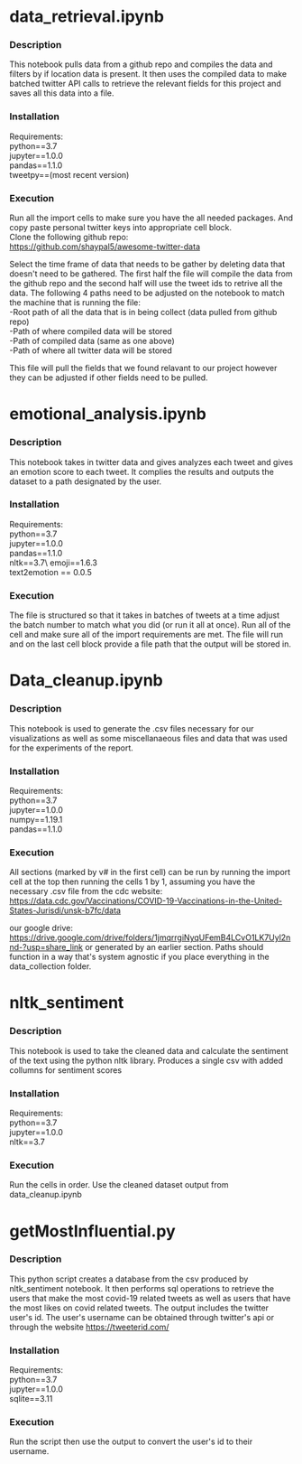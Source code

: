 # data_retrieval.ipynb
### Description
This notebook pulls data from a github repo and compiles the data and filters by if location data is present.  It then uses the compiled data to make batched twitter API calls to retrieve the relevant fields for this project and saves all this data into a file. 

### Installation
Requirements: \
python==3.7 \
jupyter==1.0.0 \
pandas==1.1.0 \
tweetpy==(most recent version)

### Execution
Run all the import cells to make sure you have the all needed packages. And copy paste personal twitter keys into appropriate cell block.\
Clone the following github repo:\
https://github.com/shaypal5/awesome-twitter-data

Select the time frame of data that needs to be gather by deleting data that doesn't need to be gathered. The first half the file will compile the data from the github repo and the second half will use the tweet ids to retrive all the data.  The following 4 paths need to be adjusted on the notebook to match the machine that is running the file:\
-Root path of all the data that is in being collect (data pulled from github repo)\
-Path of where compiled data will be stored\
-Path of compiled data (same as one above)\
-Path of where all twitter data will be stored

This file will pull the fields that we found relavant to our project however they can be adjusted if other fields need to be pulled.

# emotional_analysis.ipynb
### Description
This notebook takes in twitter data and gives analyzes each tweet and gives an emotion score to each tweet.  It complies the results and outputs the dataset to a path designated by the user.

### Installation
Requirements: \
python==3.7 \
jupyter==1.0.0 \
pandas==1.1.0\
nltk==3.7\ 
emoji==1.6.3 \
text2emotion == 0.0.5

### Execution
The file is structured so that it takes in batches of tweets at a time adjust the batch number to match what you did (or run it all at once). Run all of the cell and make sure all of the import requirements are met.  The file will run and on the last cell block provide a file path that the output will be stored in.

# Data_cleanup.ipynb
### Description
This notebook is used to generate the .csv files necessary for our visualizations as well as some miscellanaeous files and data that was used for the experiments of the report.

### Installation
Requirements: \
python==3.7 \
jupyter==1.0.0 \
numpy==1.19.1 \
pandas==1.1.0 

### Execution
All sections (marked by v# in the first cell) can be run by running the import cell at the top then running the cells 1 by 1, assuming you have the necessary .csv file from the cdc website:\
https://data.cdc.gov/Vaccinations/COVID-19-Vaccinations-in-the-United-States-Jurisdi/unsk-b7fc/data 

our google drive:\
https://drive.google.com/drive/folders/1jmqrrgiNyqUFemB4LCvO1LK7Uyl2nnd-?usp=share_link 
or generated by an earlier section. 
Paths should function in a way that's system agnostic if you place everything in the data_collection folder.  

# nltk_sentiment
### Description
This notebook is used to take the cleaned data and calculate the sentiment of the text using the python nltk library. Produces a single csv with added collumns for sentiment scores

### Installation
Requirements: \
python==3.7 \
jupyter==1.0.0 \
nltk==3.7

### Execution
Run the cells in order. Use the cleaned dataset output from data_cleanup.ipynb

# getMostInfluential.py
### Description
This python script creates a database from the csv produced by nltk_sentiment notebook. It then performs sql operations to retrieve the users that make the most covid-19 related tweets as well as users that have the most likes on covid related tweets. The output includes the twitter user's id. The user's username can be obtained through twitter's api or through the website https://tweeterid.com/

### Installation
Requirements: \
python==3.7 \
jupyter==1.0.0 \
sqlite==3.11

### Execution
Run the script then use the output to convert the user's id to their username.


